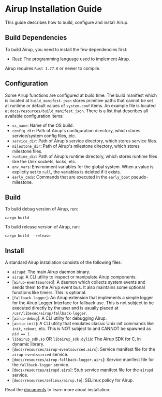 # Airup Installation Guide
This guide describes how to build, configure and install Airup.

## Build Dependencies
To build Airup, you need to install the few dependencies first:
 - [Rust](https://rust-lang.org): The programming language used to implement Airup.

Airup requires `Rust 1.77.0` or newer to compile.

## Configuration
Some Airup functions are configured at build time. The build manifest which is located at `build_manifest.json` stores primitive
paths that cannot be set at runtime or default values of `system.conf` items. An example file is located
at `docs/resources/build_manifest.json`. There is a list that describes all available configuration items:
 - `os_name`: Name of the OS build.
 - `config_dir`: Path of Airup's configuration directory, which stores service/system config files, etc.
 - `service_dir`: Path of Airup's service directory, which stores service files.
 - `milestone_dir`: Path of Airup's milestone directory, which stores milestone files.
 - `runtime_dir`: Path of Airup's runtime directory, which stores runtime files like the Unix sockets, locks, etc.
 - `env_vars`: Environment variables for the global system. When a value is explictly set to `null`, the variables is deleted if
 it exists.
 - `early_cmds`: Commands that are executed in the `early_boot` pseudo-milestone.

## Build
To build debug version of Airup, run:
```shell
cargo build
```

To build release version of Airup, run:
```shell
cargo build --release
```

## Install
A standard Airup installation consists of the following files:
 - `airupd`: The main Airup daemon binary.
 - `airup`: A CLI utility to inspect or manipulate Airup components.
 - \[`airup-eventsourced`\]: A daemon which collects system events and sends them to the Airup event bus. It also maintains some
 optional functions like timers. This is optional.
 - \[`fallback-logger`\]: An Airup extension that implements a simple logger for the Airup Logger Interface for fallback use.
 This is not subject to be executed directly by the user and is usually placed at `/usr/libexec/airup/fallback-logger`.
 - \[`airup-debug`\]: A CLI utility for debugging Airup.
 - \[`airup-init`\]: A CLI utility that emulates classic Unix init commands like `init`, `reboot`, etc. This is NOT subject to
 and CANNOT be spawned as `pid == 1`.
 - `libairup_sdk.so` OR `libairup_sdk.dylib`: The Airup SDK for C, in dynamic library.
 - \[`docs/resources/airup-eventsourced.airs`\]: Service manifest file for the `airup-eventsourced` service.
 - \[`docs/resources/airup-fallback-logger.airs`\]: Service manifest file for the `fallback-logger` service.
 - \[`docs/resources/airupd.airs`\]: Stub service manifest file for the `airupd` service.
 - \[`docs/resources/selinux/airup.te`\]: SELinux policy for Airup.

Read the [documents](docs/README.md) to learn more about installation.
